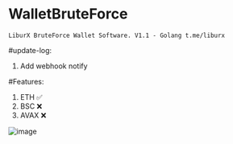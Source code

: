# WalletBruteForce
`LiburX BruteForce Wallet Software. V1.1 - Golang
t.me/liburx`

#update-log:
1. Add webhook notify

#Features:
1. ETH ✅
2. BSC ❌
3. AVAX ❌

![image](https://github.com/learnjavalorant/WalletBruteForce/assets/93646171/c73ec5e6-347c-414d-ae4a-71cde8867614)
